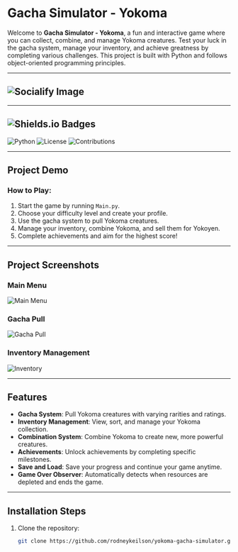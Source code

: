 # Gacha Simulator - Yokoma

Welcome to **Gacha Simulator - Yokoma**, a fun and interactive game where you can collect, combine, and manage Yokoma creatures. Test your luck in the gacha system, manage your inventory, and achieve greatness by completing various challenges. This project is built with Python and follows object-oriented programming principles.

---

## ![Socialify Image](https://socialify.git.ci/rodneykeilson/yokoma-gacha-simulator/image?custom_description=A+fun+and+interactive+game+where+you+can+collect%2C+combine%2C+and+manage+Yokoma+creatures.&description=1&language=1&name=1&owner=1&pattern=Plus&stargazers=1&theme=Auto)

---

## ![Shields.io Badges](https://img.shields.io/github/stars/rodneykeilson/yokoma-gacha-simulator?style=social)
![Python](https://img.shields.io/badge/Python-3.11-blue)
![License](https://img.shields.io/github/license/rodneykeilson/yokoma-gacha-simulator)
![Contributions](https://img.shields.io/badge/Contributions-Welcome-brightgreen)

---

## Project Demo

### How to Play:
1. Start the game by running `Main.py`.
2. Choose your difficulty level and create your profile.
3. Use the gacha system to pull Yokoma creatures.
4. Manage your inventory, combine Yokoma, and sell them for Yokoyen.
5. Complete achievements and aim for the highest score!

---

## Project Screenshots

### Main Menu
![Main Menu](https://github.com/user-attachments/assets/e0b643e0-20db-43c3-9de0-f427768c67d7)

### Gacha Pull
![Gacha Pull](https://github.com/user-attachments/assets/7dc70742-6c20-49eb-8f2c-4493d351fa24)

### Inventory Management
![Inventory](https://github.com/user-attachments/assets/e6b6d8ad-8b76-47f2-b7d3-3d9179e21339)

---

## Features

- **Gacha System**: Pull Yokoma creatures with varying rarities and ratings.
- **Inventory Management**: View, sort, and manage your Yokoma collection.
- **Combination System**: Combine Yokoma to create new, more powerful creatures.
- **Achievements**: Unlock achievements by completing specific milestones.
- **Save and Load**: Save your progress and continue your game anytime.
- **Game Over Observer**: Automatically detects when resources are depleted and ends the game.

---

## Installation Steps

1. Clone the repository:
   ```bash
   git clone https://github.com/rodneykeilson/yokoma-gacha-simulator.git
